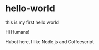 # hello-world
this is my first hello world

Hi Humans!

Hubot here, I like Node.js and Coffeescript
